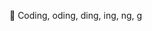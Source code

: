👋 Coding, oding, ding, ing, ng, g 



<!---
MayaShamray/MayaShamray is a ✨ special ✨ repository because its `README.md` (this file) appears on your GitHub profile.
You can click the Preview link to take a look at your changes.
--->
